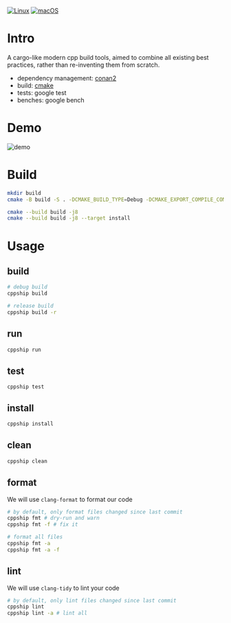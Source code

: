 [![Linux](https://github.com/qqiangwu/cppship/actions/workflows/ci-linux.yml/badge.svg?branch=main)](https://github.com/qqiangwu/cppship/actions/workflows/ci-linux.yml)
[![macOS](https://github.com/qqiangwu/cppship/actions/workflows/ci-macos.yml/badge.svg?branch=main)](https://github.com/qqiangwu/cppship/actions/workflows/ci-macos.yml)

# Intro
A cargo-like modern cpp build tools, aimed to combine all existing best practices, rather than re-inventing them from scratch.

+ dependency management: [conan2](https://conan.io/)
+ build: [cmake](https://cmake.org/)
+ tests: google test
+ benches: google bench

# Demo
![demo](https://user-images.githubusercontent.com/2892107/232225706-a5f8ae7f-b8c3-49bd-8f74-2bf2be79740b.gif)

# Build
```bash
mkdir build
cmake -B build -S . -DCMAKE_BUILD_TYPE=Debug -DCMAKE_EXPORT_COMPILE_COMMANDS=ON

cmake --build build -j8
cmake --build build -j8 --target install
```

# Usage
## build
```bash
# debug build
cppship build

# release build
cppship build -r
```

## run
```bash
cppship run
```

## test
```
cppship test
```

## install
```bash
cppship install
```

## clean
```bash
cppship clean
```

## format
We will use `clang-format` to format our code

```bash
# by default, only format files changed since last commit
cppship fmt # dry-run and warn
cppship fmt -f # fix it

# format all files
cppship fmt -a
cppship fmt -a -f
```

## lint
We will use `clang-tidy` to lint your code

```bash
# by default, only lint files changed since last commit
cppship lint
cppship lint -a # lint all
```